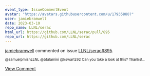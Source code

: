 ```yaml
---
event_type: IssueCommentEvent
avatar: "https://avatars.githubusercontent.com/u/17935880?"
user: jamiebramwell
date: 2023-03-10
repo_name: LLNL/serac
html_url: https://github.com/LLNL/serac/pull/895
repo_url: https://github.com/LLNL/serac
---
```


<a href='https://github.com/jamiebramwell' target='_blank'>jamiebramwell</a> commented on issue <a href='https://github.com/LLNL/serac/pull/895' target='_blank'>LLNL/serac#895</a>.

<small>@samuelpmishLLNL @btalamini @kswartz92 Can you take a look at this? Thanks!...</small>

<a href='https://github.com/LLNL/serac/pull/895' target='_blank'>View Comment</a>